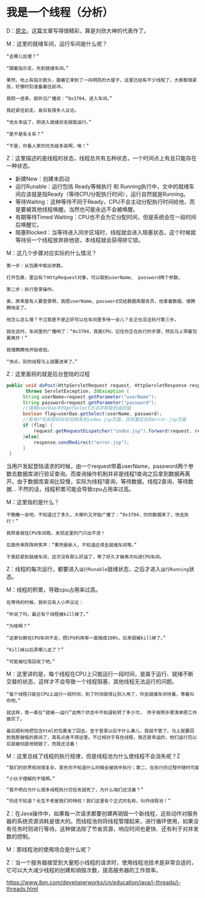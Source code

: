 # 我是一个线程（分析）   

D：[原文](thread_A.md)。这篇文章写得很精彩，算是刘欣大神的代表作了。    

M：这里的就绪车间，运行车间是什么呢？

```
“去哪儿处理？”

“跟着指示走，先到就绪车间。”

果然，地上有指示箭头，跟着它来到了一间明亮的大屋子，这里已经有不少线程了，大家都很紧张，好像时刻准备着往前冲。

我刚一进来，就听见广播说：“0x3704，进入车间。”

我赶紧往前走，身后有很多人议论。

“他太幸运了，刚进入就绪状态就能运行。”

“是不是有关系？”

“不是，你看人家的优先级多高啊，唉！”

```

Z：这里描述的是线程的状态，线程总共有五种状态，一个时间点上有且只能存在一种状态。

- 新建New：创建未启动
- 运行Runable：运行包括  Ready等候执行  和  Running执行中，文中的就绪车间应该就是指Ready（等待CPU分配执行时间），运行自然就是Running。
- 等待Waiting：这种等待不同于Ready，CPU不会主动分配执行时间给他，而是要被其他线程唤醒。当然也可能永远不会被唤醒。
- 有期等待Timed Waiting：CPU也不会为它分配时间，但是系统会在一段时间后唤醒它。
- 阻塞Blocked：当等待进入同步区域时，线程就会进入阻塞状态，这个时候就等待另一个线程放弃排他锁，本线程就会获得排它锁。

M：这几个步骤对应实际的什么情况？

```
第一步：从包裹中取出参数。

打开包裹，里边有个HttpRequest对象，可以取到userName、 password两个参数。

第二步：执行登录操作。

奥，原来是有人要登录啊，我把userName、password交给数据库服务员，他拿着数据，慢腾腾地走了。

他怎么这么慢？不过我是不是正好可以在车间里多待一会儿？反正也没法执行第三步。

就在这时，车间里的广播响了：“0x3704，我是CPU，记住你正在执行的步骤，然后马上带着包裹离开！”

我慢腾腾地开始收拾。

“快点，别的线程马上就要进来了。”
```

Z：这里面将的就是后台登陆的过程

```java
public void doPost(HttpServletRequest request, HttpServletResponse response)
       throws ServletException, IOException {
      String userName=request.getParameter("userName");
      String password=request.getParameter("password");
      //调用UserDao中的getSelect方法并获取到返回值
      boolean flag=userDao.getSelect(userName, password);
      //若用户名和密码存在则转发到index.jsp页面，否则重定向到error.jsp页面
      if (flag) {
          request.getRequestDispatcher("index.jsp").forward(request, response);
      }else{
          response.sendRedirect("error.jsp");
      } 
 }
```

当用户发起登陆请求的时候，由一个request带着userName，password两个参数去数据库进行验证查询。而查询操作机制并非是线程1查询之后拿到数据再离开。由于数据库查询比较慢，实际为线程1查询，等待数据。线程2查询，等待数据...   不然的话，线程积累可能会导致cpu占用率过高。

M：这里指的是什么？

```
干脆睡一会吧。不知道过了多久，大喇叭又开始广播了：“0x3704，你的数据来了，快去执行！”

我转身就往CPU车间跑，发现这里的门只出不进！

后面传来阵阵哄笑声：“果然是新人，不知道还得去就绪车间等。”

于是赶紧到就绪车间，这次没有那么好运了，等了好久才被再次叫进CPU车间。
```

Z：线程的每次运行，都要进入``运行Runable``就绪状态，之后才进入``运行Running``状态。

M：线程的积累，导致cpu占用率过高。

```
在等待的时候，我听见有人小声议论：

“听说了吗，最近有个线程被kill掉了。”

“为啥啊？”

“这家伙赖在CPU车间不走，把CPU利用率一直搞成100%，后来就被kill掉了。”

“Kill掉以后弄哪儿去了？”

“可能被垃圾回收了吧。”
```

M：这里讲的是，每个线程在CPU上只能运行一段时间，是属于运行、就绪不断交替的状态，这样才不会导致一个线程阻塞，其他线程无法运行的问题。

```
“每个线程只能在CPU上运行一段时间，到了时间就得让别人用了，你去就绪车间待着，等着叫你吧。”

就这样，我一直在“就绪——运行”这两个状态中不知道轮转了多少次， 终于按照步骤清单把工作做完了。

最后顺利地把包含html的包裹发了回去。至于登录以后干什么事儿，我就不管了。马上就要回到我那昏暗的房间了，真有点舍不得这里。不过相对于有些线程，我还是幸运的，他们运行完以后就被彻底地销毁了，而我还活着！
```

M：这里总结了线程的执行规律，但是线程池为什么使线程不会消失呢？Z

```java
“我们的世界规则很复杂，首先你不知道什么时候会被挑中执行；第二，在执行的过程中随时可能被打断，让出CPU车间；第三，一旦出现硬盘、数据库这样耗时的操作，也得让出CPU去等待；第四，就是数据来了，你也不一定马上执行，还得等着CPU挑选。”

“小伙子理解的不错啊。”

“我不明白为什么很多线程执行完任务就死了，为什么咱们还活着？”

“你还不知道？长生不老是我们的特权！我们这里有个正式的名称，叫作线程池！”
```

Z：在Java操作中，如果每一次请求都要创建再销毁一个新线程，这些动作对服务器的系统资源消耗是很大的。而线程池则将线程管理起来，进行循环使用，如果没有任务时则进行等待。这种做法除了节省资源，响应时间也更快、还有利于对并发数的控制。

M：那线程池的使用场合是什么呢？

Z：当一个服务器接受到大量短小线程的请求时，使用线程池技术是非常合适的，它可以大大减少线程的创建和销毁次数，提高服务器的工作效率。



















https://www.ibm.com/developerworks/cn/education/java/j-threads/j-threads.html



